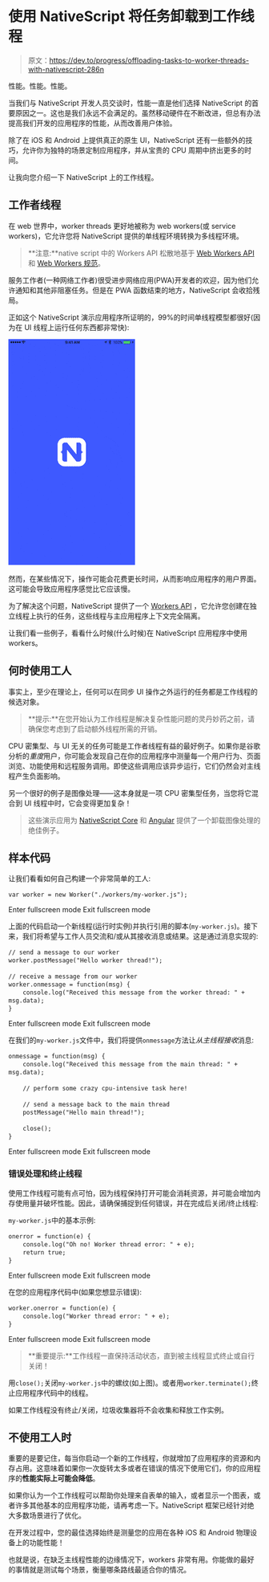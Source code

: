 # 使用 NativeScript 将任务卸载到工作线程

> 原文：<https://dev.to/progress/offloading-tasks-to-worker-threads-with-nativescript-286n>

性能。性能。性能。

当我们与 NativeScript 开发人员交谈时，性能一直是他们选择 NativeScript 的首要原因之一。这也是我们永远不会满足的。虽然移动硬件在不断改进，但总有办法提高我们开发的应用程序的性能，从而改善用户体验。

除了在 iOS 和 Android 上提供真正的原生 UI，NativeScript 还有一些额外的技巧，允许你为独特的场景定制应用程序，并从宝贵的 CPU 周期中挤出更多的时间。

让我向您介绍一下 NativeScript 上的工作线程。

## 工作者线程

在 web 世界中，worker threads 更好地被称为 web workers(或 service workers)，它允许您将 NativeScript 提供的单线程环境转换为多线程环境。

> **注意:**native script 中的 Workers API 松散地基于 [Web Workers API](https://developer.mozilla.org/en-US/docs/Web/API/Web_Workers_API/Using_web_workers) 和 [Web Workers 规范](https://www.w3.org/TR/workers/)。

服务工作者(一种网络工作者)很受进步网络应用(PWA)开发者的欢迎，因为他们允许通知和其他非阻塞任务。但是在 PWA 函数结束的地方，NativeScript 会收拾残局。

正如这个 NativeScript 演示应用程序所证明的，99%的时间单线程模型都很好(因为在 UI 线程上运行任何东西都非常快):

[![nativescript demo app](img/2ef0cac5a26098d0b0a69e42a8da1d13.png)](https://res.cloudinary.com/practicaldev/image/fetch/s--Ll5T_Nsd--/c_limit%2Cf_auto%2Cfl_progressive%2Cq_66%2Cw_880/https://raw.githubusercontent.com/rdlauer/articles/master/nativescript/workers/nativescript-demo-app.gif)

然而，在某些情况下，操作可能会花费更长时间，从而影响应用程序的用户界面。这可能会导致应用程序感觉比它应该慢。

为了解决这个问题，NativeScript 提供了一个 [Workers API](https://docs.nativescript.org/core-concepts/multithreading-model#workers-api) ，它允许您创建在独立线程上执行的任务，这些线程与主应用程序上下文完全隔离。

让我们看一些例子，看看什么时候(什么时候)在 NativeScript 应用程序中使用 workers。

## 何时使用工人

事实上，至少在理论上，任何可以在同步 UI 操作之外运行的任务都是工作线程的候选对象。

> **提示:**在您开始认为工作线程是解决复杂性能问题的灵丹妙药之前，请确保您考虑到了启动额外线程所需的开销。

CPU 密集型、与 UI 无关的任务可能是工作者线程有益的最好例子。如果你是谷歌分析的*重度*用户，你可能会发现自己在你的应用程序中测量每一个用户行为、页面浏览、功能使用和远程服务调用。即使这些调用应该异步运行，它们仍然会对主线程产生负面影响。

另一个很好的例子是图像处理——这本身就是一项 CPU 密集型任务，当您将它混合到 UI 线程中时，它会变得更加复杂！

> 这些演示应用为 [NativeScript Core](https://github.com/NativeScript/demo-workers) 和 [Angular](https://github.com/NativeScript/worker-loader) 提供了一个卸载图像处理的绝佳例子。

## 样本代码

让我们看看如何自己构建一个非常简单的工人:

```
var worker = new Worker("./workers/my-worker.js"); 
```

Enter fullscreen mode Exit fullscreen mode

上面的代码启动一个新线程(运行时实例)并执行引用的脚本(`my-worker.js`)。接下来，我们将希望与工作人员交流和/或从其接收消息或结果。这是通过消息实现的:

```
// send a message to our worker
worker.postMessage("Hello worker thread!");

// receive a message from our worker
worker.onmessage = function(msg) {
    console.log("Received this message from the worker thread: " + msg.data);
} 
```

Enter fullscreen mode Exit fullscreen mode

在我们的`my-worker.js`文件中，我们将提供`onmessage`方法让*从主线程接收*消息:

```
onmessage = function(msg) {
    console.log("Received this message from the main thread: " + msg.data);

    // perform some crazy cpu-intensive task here!

    // send a message back to the main thread
    postMessage("Hello main thread!");

    close();
} 
```

Enter fullscreen mode Exit fullscreen mode

### 错误处理和终止线程

使用工作线程可能有点可怕，因为线程保持打开可能会消耗资源，并可能会增加内存使用量并破坏性能。因此，请确保捕捉到任何错误，并在完成后关闭/终止线程:

`my-worker.js`中的基本示例:

```
onerror = function(e) {
    console.log("Oh no! Worker thread error: " + e);
    return true;
} 
```

Enter fullscreen mode Exit fullscreen mode

在您的应用程序代码中(如果您想显示错误):

```
worker.onerror = function(e) {
    console.log("Worker thread error: " + e);
} 
```

Enter fullscreen mode Exit fullscreen mode

> **重要提示:**工作线程一直保持活动状态，直到被主线程显式终止或自行关闭！

用`close();`关闭`my-worker.js`中的螺纹(如上图)。或者用`worker.terminate();`终止应用程序代码中的线程。

如果工作线程没有终止/关闭，垃圾收集器将不会收集和释放工作实例。

## 不使用工人时

重要的是要记住，每当你启动一个新的工作线程，你就增加了应用程序的资源和内存占用。这意味着如果你一次旋转太多或者在错误的情况下使用它们，你的应用程序的**性能实际上可能会降低**。

如果你认为一个工作线程可以帮助你处理来自表单的输入，或者显示一个图表，或者许多其他基本的应用程序功能，请再考虑一下。NativeScript 框架已经针对绝大多数场景进行了优化。

在开发过程中，您的最佳选择始终是测量您的应用在各种 iOS 和 Android 物理设备上的功能性能！

也就是说，在缺乏主线程性能的边缘情况下，workers 非常有用。你能做的最好的事情就是测试每个场景，衡量哪条路线最适合你的情况。